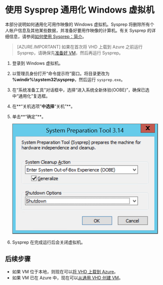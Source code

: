 <properties
	pageTitle="通用化 Windows VHD | Azure"
	description="了解如何使用 Sysprep 通用化 Windows VM，使其能够与 Resource Manager 部署模型配合使用。"
	services="virtual-machines-windows"
	documentationCenter=""
	authors="cynthn"
	manager="timlt"
	editor="tysonn"
	tags="azure-resource-manager"/>  


<tags
	ms.service="virtual-machines-windows"
	ms.workload="infrastructure-services"
	ms.tgt_pltfrm="vm-windows"
	ms.devlang="na"
	ms.topic="article"
	ms.date="10/11/2016"
	wacn.date="11/21/2016"
	ms.author="cynthn"/>  

	
	
	
	
# 使用 Sysprep 通用化 Windows 虚拟机

本部分说明如何通用化可用作映像的 Windows 虚拟机。Sysprep 将删除所有个人帐户信息及其他某些数据，并准备好要用作映像的计算机。有关 Sysprep 的详细信息，请参阅[如何使用 Sysprep：简介](http://technet.microsoft.com/zh-cn/library/bb457073.aspx)。

>[AZURE.IMPORTANT] 如果在首次将 VHD 上载到 Azure 之前运行 Sysprep，请确保先[准备好 VM](/documentation/articles/virtual-machines-windows-prepare-for-upload-vhd-image/)，然后再运行 Sysprep。

1. 登录到 Windows 虚拟机。

2. 以管理员身份打开“命令提示符”窗口。将目录更改为 **%windir%\\system32\\sysprep**，然后运行 `sysprep.exe`。

3. 在“系统准备工具”对话框中，选择“进入系统全新体验(OOBE)”，确保已选中“通用化”复选框。

4. 在**“关机选项”**中选择**“关机”**。

5. 单击**“确定”**。

	![启动 Sysprep](./media/virtual-machines-windows-upload-image/sysprepgeneral.png)  


6. Sysprep 在完成运行后会关闭虚拟机。

## 后续步骤

- 如果 VM 位于本地，则现在可以[将 VHD 上载到 Azure](/documentation/articles/virtual-machines-windows-upload-image/)。
- 如果 VM 已在 Azure 中，现在可以[从通用 VHD 创建 VM](/documentation/articles/virtual-machines-windows-create-vm-generalized/)。

<!---HONumber=Mooncake_1114_2016-->